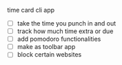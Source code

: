 time card cli app
- [ ] take the time you punch in and out
- [ ] track how much time extra or due
- [ ] add pomodoro functionalities
- [ ] make as toolbar app
- [ ] block certain websites
